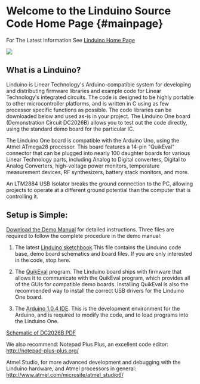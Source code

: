 Welcome to the Linduino Source Code Home Page       {#mainpage}
=============================================

For The Latest Information See [Linduino Home Page](http://www.linear.com/designtools/linduino.php)

![](..\Doxygen\Include\dc2026.jpg)


What is a Linduino?
-------------------

Linduino is Linear Technology's Arduino-compatible system for developing and distributing firmware libraries 
and example code for Linear Technology's integrated circuits. The code is designed to be highly portable to 
other microcontroller platforms, and is written in C using as few processor specific functions as possible. 
The code libraries can be downloaded below and used as-is in your project. The Linduino One board 
(Demonstration Circuit DC2026B) allows you to test out the code directly, using the standard demo board for 
the particular IC.

The Linduino One board is compatible with the Arduino Uno, using the Atmel ATmega28 processor. This board 
features a 14-pin "QuikEval" connector that can be plugged into nearly 100 daughter boards for various Linear 
Technology parts, including Analog to Digital converters, Digital to Analog Converters, high-voltage power 
monitors, temperature measurement devices, RF synthesizers, battery stack monitors, and more.

An LTM2884 USB Isolator breaks the ground connection to the PC, allowing projects to operate at a different 
ground potential than the computer that is controlling it.


Setup is Simple:
----------------
[Download the Demo Manual](http://cds.linear.com/docs/en/demo-board-manual/DC2026BFC.PDF) for 
detailed instructions. Three files are required to follow the complete procedure in the demo manual:

1) The latest [Linduino sketchbook](http://ltspice.linear.com/linduino/LTSketchbook.zip).This file contains the Linduino code base, demo board schematics and board files. If you are only interested in the code, stop here.

2) The [QuikEval](http://www.linear.com/quikeval) program. The Linduino board ships with firmware that allows it to communicate with the QuikEval program, which provides all of the GUIs for compatible demo boards. Installing QuikEval is also the recommended way to install the correct USB drivers for the Linduino One board.

3) The [Arduino 1.0.4 IDE](http://arduino.googlecode.com/files/arduino-1.0.4-windows.zip). This is the development environment for the Arduino, and is required to modify the code, and to load programs into the Linduino One.

[Schematic of DC2026B PDF](http://cds.linear.com/docs/en/demo-board-schematic/DC2026B1-SCH.PDF)

We also recommend: Notepad Plus Plus, an excellent code editor: http://notepad-plus-plus.org/

Atmel Studio, for more advanced development and debugging with the Linduino hardware, and Atmel processors in general: http://www.atmel.com/microsite/atmel_studio6/